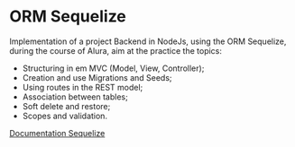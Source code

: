 # ORM Sequelize

Implementation of a project Backend in NodeJs, using the ORM Sequelize, during the course of Alura, aim at the practice the topics:

- Structuring in em MVC (Model, View, Controller);
- Creation and use Migrations and Seeds;
- Using routes in the REST model;
- Association between tables; 
- Soft delete and restore;
- Scopes and validation.


[Documentation Sequelize](https://sequelize.org/v6/index.html)
